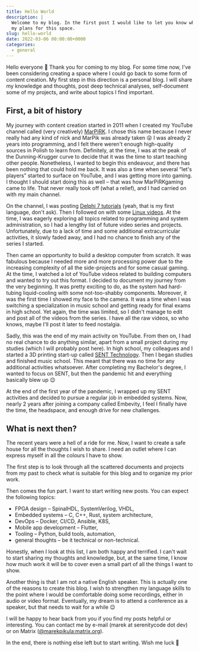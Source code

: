 ```yaml
---
title: Hello World
description: |
  Welcome to my blog. In the first post I would like to let you know what are
  my plans for this space.
slug: hello-world
date: 2022-03-06 00:00:00+0000
categories:
  - general
---
```


Hello everyone 👋 Thank you for coming to my blog. For some time now, I've been
considering creating a space where I could go back to some form of content
creation. My first step in this direction is a personal blog. I will share my
knowledge and thoughts, post deep technical analyses, self-document some of my
projects, and write about topics I find important.

## First, a bit of history

My journey with content creation started in 2011 when I created my YouTube
channel called (very creatively) [MarPiRK](https://www.youtube.com/c/MarPiRK).
I chose this name because I never really had any kind of nick and MarPik was
already taken 😜 I was already 2 years into programming, and I felt there
weren't enough high-quality sources in Polish to learn from. Definitely, at the
time, I was at the peak of the Dunning-Krugger curve to decide that it was the
time to start teaching other people. Nonetheless, I wanted to begin this
endeavour, and there has been nothing that could hold me back. It was also a
time when several “let's players” started to surface on YouTube, and I was
getting more into gaming. I thought I should start doing this as well – that
was how MarPiRKgaming came to life. That never really took off (what a relief),
and I had carried on with my main channel.

On the channel, I was posting [Delphi 7
tutorials](https://www.youtube.com/watch?v=hoNuhRV_NHQ&list=PLA3B1834317790907)
(yeah, that is my first language, don't ask). Then I followed on with some
[Linux
videos](https://www.youtube.com/watch?v=HO_uARh6kb0&list=PL8067141C90793A73).
At the time, I was eagerly exploring all topics related to programming and
system administration, so I had a lengthy list of future video series and
projects. Unfortunately, due to a lack of time and some additional
extracurricular activities, it slowly faded away, and I had no chance to finish
any of the series I started.

Then came an opportunity to build a desktop computer from scratch. It was
fabulous because I needed more and more processing power due to the increasing
complexity of all the side-projects and for some casual gaming. At the time, I
watched a lot of YouTube videos related to building computers and wanted to try
out this format. I decided to document my journey from the very beginning. It
was pretty exciting to do, as the system had hard-tubing liquid-cooling with
some not-too-shabby components. Moreover, it was the first time I showed my
face to the camera. It was a time when I was switching a specialization in
music school and getting ready for final exams in high school. Yet again, the
time was limited, so I didn't manage to edit and post all of the videos from
the series. I have all the raw videos, so who knows, maybe I'll post it later
to feed nostalgia.

Sadly, this was the end of my main activity on YouTube. From then on, I had no
real chance to do anything similar, apart from a small project during my
studies (which I will probably post here). In high school, my colleagues and I
started a 3D printing start-up called [SENT Technology](https://sent.tech).
Then I began studies and finished music school. This meant that there was no
time for any additional activities whatsoever. After completing my Bachelor's
degree, I wanted to focus on SENT, but then the pandemic hit and everything
basically blew up 😉

At the end of the first year of the pandemic, I wrapped up my SENT activities
and decided to pursue a regular job in embedded systems. Now, nearly 2 years
after joining a company called Embevity, I feel I finally have the time, the
headspace, and enough drive for new challenges.

## What is next then?

The recent years were a hell of a ride for me. Now, I want to create a safe
house for all the thoughts I wish to share. I need an outlet where I can
express myself in all the colours I have to show.

The first step is to look through all the scattered documents and projects from
my past to check what is suitable for this blog and to organize my prior work.

Then comes the fun part. I want to start writing new posts. You can expect the
following topics:

- FPGA design – SpinalHDL, SystemVerilog, VHDL,
- Embedded systems – C, C++, Rust, system architecture,
- DevOps – Docker, CI/CD, Ansible, K8S,
- Mobile app development – Flutter,
- Tooling – Python, build tools, automation,
- general thoughts – be it technical or non-technical.

Honestly, when I look at this list, I am both happy and terrified. I can't wait
to start sharing my thoughts and knowledge, but, at the same time, I know how
much work it will be to cover even a small part of all the things I want to
show.

Another thing is that I am not a native English speaker. This is actually one
of the reasons to create this blog. I wish to strengthen my language skills to
the point where I would be comfortable doing some recordings, either in audio
or video format. Eventually, my dream is to attend a conference as a speaker,
but that needs to wait for a while 😉

I will be happy to hear back from you if you find my posts helpful or
interesting. You can contact me by e-mail (marek at serenitycode dot dev) or on
Matrix ([@marekpikula:matrix.org](https://matrix.to/#/@marekpikula:matrix.org)).

In the end, there is nothing else left but to start writing. Wish me luck 🤞
